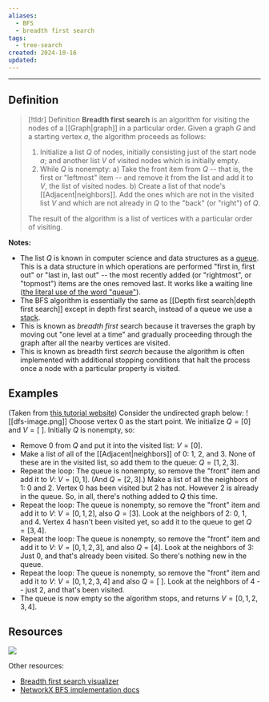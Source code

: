 ```yaml
---
aliases:
  - BFS
  - breadth first search
tags:
  - tree-search
created: 2024-10-16
updated:
---
```

---
## Definition 

> [!tldr] Definition
> **Breadth first search** is an algorithm for visiting the nodes of a [[Graph|graph]] in a particular order. Given a graph $G$ and a starting vertex $a$, the algorithm proceeds as follows: 
> 
> 1. Initialize a list $Q$ of nodes, initially consisting just of the start node $a$; and another list $V$ of visited nodes which is initially empty. 
> 2. While $Q$ is nonempty:
> 	a) Take the front item from $Q$ -- that is, the first or "leftmost" item -- and remove it from the list and add it to $V$, the list of visited nodes. 
> 	b) Create a list of that node's [[Adjacent|neighbors]]. Add the ones which are not in the visited list $V$ and which are not already in $Q$ to the "back" (or "right") of $Q$. 
> 	
>The result of the algorithm is a list of vertices with a particular order of visiting. 

**Notes:**
- The list $Q$ is known in computer science and data structures as a [queue](https://www.geeksforgeeks.org/queue-data-structure/). This is a data structure in which operations are performed "first in, first out" or "last in, last out" -- the most recently added (or "rightmost", or "topmost") items are the ones removed last. It works like a waiting line ([the literal use of the word "queue"](https://www.merriam-webster.com/dictionary/queue)). 
- The BFS algorithm is essentially the same as [[Depth first search|depth first search]] except in depth first search, instead of a queue we use a [stack](https://www.geeksforgeeks.org/stack-data-structure/). 
- This is known as *breadth first* search because it traverses the graph by moving out "one level at a time" and gradually proceeding through the graph after all the nearby vertices are visited. 
- This is known as breadth first *search* because the algorithm is often implemented with additional stopping conditions that halt the process once a node with a particular property is visited. 

## Examples


(Taken from [this tutorial website](https://www.programiz.com/dsa/graph-dfs)) Consider the undirected graph below: 
![[dfs-image.png]]
Choose vertex 0 as the start point. We initialize $Q = [0]$ and $V = [ \ ]$. Initially $Q$ is nonempty, so: 
* Remove $0$ from $Q$ and put it into the visited list: $V = [0]$. 
* Make a list of all of the [[Adjacent|neighbors]] of $0$: $1$, $2$, and $3$. None of these are in the visited list, so add them to the queue: $Q = [1,2,3]$. 
* Repeat the loop: The queue is nonempty, so remove the "front" item and add it to $V$: $V = [0,1]$. (And $Q = [2,3]$.) Make a list of all the neighbors of 1: 0 and 2. Vertex 0 has been visited but 2 has not. However 2 is already in the queue. So, in all, there's nothing added to $Q$ this time.  
* Repeat the loop: The queue is nonempty, so remove the "front" item and add it to $V$: $V = [0,1,2]$, also $Q = [3]$. Look at the neighbors of $2$: 0, 1, and 4. Vertex 4 hasn't been visited yet, so add it to the queue to get $Q = [3,4]$. 
* Repeat the loop: The queue is nonempty, so remove the "front" item and add it to $V$: $V = [0,1,2,3]$, and also $Q = [4]$. Look at the neighbors of $3$: Just 0, and that's already been visited. So there's nothing new in the queue. 
* Repeat the loop: The queue is nonempty, so remove the "front" item and add it to $V$: $V = [0,1,2, 3, 4]$ and also $Q = [ \ ]$. Look at the neighbors of 4 -- just 2, and that's been visited. 
* The queue is now empty so the algorithm stops, and returns $V = [0,1,2,3,4]$. 

## Resources 

![](https://www.youtube.com/watch?v=oDqjPvD54Ss)

Other resources: 
- [Breadth first search visualizer](https://www.cs.usfca.edu/~galles/visualization/BFS.html)
- [NetworkX BFS implementation docs](https://networkx.org/documentation/stable/reference/algorithms/generated/networkx.algorithms.traversal.breadth_first_search.bfs_edges.html#networkx.algorithms.traversal.breadth_first_search.bfs_edges)

